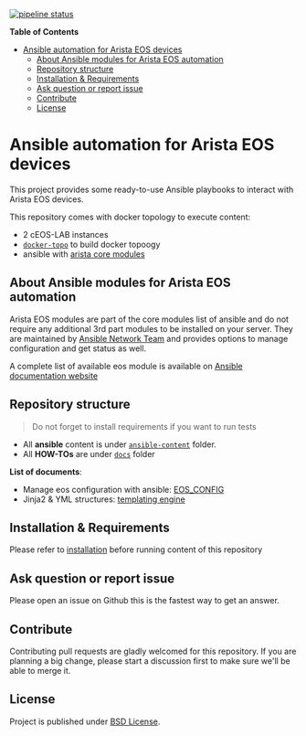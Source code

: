 [![pipeline status](https://gitlab.aristanetworks.com/tgrimonet/ansible-content/badges/master/pipeline.svg)](https://gitlab.aristanetworks.com/tgrimonet/ansible-content/commits/master)

<!-- START doctoc generated TOC please keep comment here to allow auto update -->
<!-- DON'T EDIT THIS SECTION, INSTEAD RE-RUN doctoc TO UPDATE -->
**Table of Contents**

- [Ansible automation for Arista EOS devices](#ansible-automation-for-arista-eos-devices)
    - [About Ansible modules for Arista EOS automation](#about-ansible-modules-for-arista-eos-automation)
    - [Repository structure](#repository-structure)
    - [Installation & Requirements](#installation-&-requirements)
    - [Ask question or report issue](#ask-question-or-report-issue)
    - [Contribute](#contribute)
    - [License](#license)

<!-- END doctoc generated TOC please keep comment here to allow auto update -->

# Ansible automation for Arista EOS devices

This project provides some ready-to-use Ansible playbooks to interact with Arista EOS devices.

This repository comes with docker topology to execute content:
- 2 cEOS-LAB instances
- [`docker-topo`](https://github.com/networkop/docker-topo) to build docker topoogy
- ansible with [arista core modules](https://docs.ansible.com/ansible/latest/modules/list_of_network_modules.html#eos)

## About Ansible modules for Arista EOS automation

Arista EOS modules are part of the core modules list of ansible and do not require any additional 3rd part modules to be installed on your server. They are maintained by [Ansible Network Team](https://docs.ansible.com/ansible/latest/user_guide/modules_support.html#modules-support) and provides options to manage configuration and get status as well.

A complete list of available eos module is available on [Ansible documentation website](https://docs.ansible.com/ansible/latest/modules/list_of_network_modules.html#eos)


## Repository structure

> Do not forget to install requirements if you want to run tests

- All __ansible__ content is under [`ansible-content`](ansible-content) folder.
- All __HOW-TOs__ are under [`docs`](docs) folder

__List of documents__:

- Manage eos configuration with ansible: [EOS_CONFIG](docs/EOS_CONFIG.md)
- Jinja2 & YML structures: [templating engine](docs/JINJA_YAML_STRUCTURES.md)


## Installation & Requirements

Please refer to [installation](INSTALL.md) before running content of this repository

## Ask question or report issue

Please open an issue on Github this is the fastest way to get an answer.

## Contribute

Contributing pull requests are gladly welcomed for this repository. If you are planning a big change, please start a discussion first to make sure we'll be able to merge it.

## License

Project is published under [BSD License](LICENSE).
